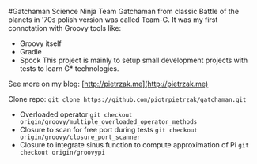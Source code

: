 #Gatchaman
Science Ninja Team Gatchaman from classic Battle of the planets in '70s polish version was called Team-G. 
It was my first connotation with Groovy tools like:
* Groovy itself
* Gradle
* Spock
This project is mainly to setup small development projects with tests to learn G* technologies. 

See more on my blog: 
[http://pietrzak.me](http://pietrzak.me)

Clone repo:
```git clone https://github.com/piotrpietrzak/gatchaman.git```

* Overloaded operator
```git checkout origin/groovy/multiple_overloaded_operator_methods```
* Closure to scan for free port during tests
```git checkout origin/groovy/closure_port_scanner```
* Closure to integrate sinus function to compute approximation of Pi
```git checkout origin/groovypi```
